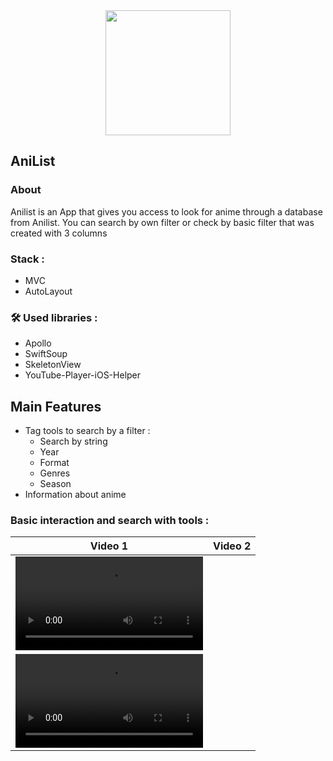 <div id="header" align="center">
  <img src="https://github.com/YaroslavSokolov0372/AniList/assets/133239761/3deaac78-fc55-4157-aa2f-39a3818c80e9" width="200" height="200">
</div>

## AniList

### About

Anilist is an App that gives you access to look for anime through a database from Anilist. You can search by own filter or check by basic filter that was created with 3 columns

### Stack :
* MVC
* AutoLayout

### :hammer_and_wrench: Used libraries :
* Apollo
* SwiftSoup
* SkeletonView
* YouTube-Player-iOS-Helper

## Main Features

 * Tag tools to search by a filter :
   * Search by string
   * Year
   * Format
   * Genres
   * Season
* Information about anime

### Basic interaction and search with tools :

| Video 1  | Video 2 |
| ------------- | ------------- |
| <video src="https://github.com/YaroslavSokolov0372/AniList/assets/133239761/bcbc52ec-34b1-48fc-98f3-94b697897067"> 
| <video src="https://github.com/YaroslavSokolov0372/AniList/assets/133239761/2b1db3a3-0d72-4591-b5a2-562dc720a678">|

